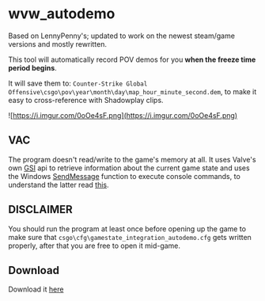 # wvw_autodemo
Based on LennyPenny's; updated to work on the newest steam/game versions and mostly rewritten.

This tool will automatically record POV demos for you **when the freeze time period begins**. 

It will save them to: `Counter-Strike Global Offensive\csgo\pov\year\month\day\map_hour_minute_second.dem`, to make it easy to cross-reference with Shadowplay clips.

![https://i.imgur.com/0oOe4sF.png](https://i.imgur.com/0oOe4sF.png)
## VAC
The program doesn't read/write to the game's memory at all. It uses Valve's own [GSI](https://developer.valvesoftware.com/wiki/Counter-Strike:_Global_Offensive_Game_State_Integration) api to retrieve information about the current game state and uses the Windows [SendMessage](https://docs.microsoft.com/en-us/windows/win32/api/winuser/nf-winuser-sendmessage) function to execute console commands, to understand the latter read [this](https://github.com/perilouswithadollarsign/cstrike15_src/blob/f82112a2388b841d72cb62ca48ab1846dfcc11c8/engine/sys_mainwind.cpp#L774).

## DISCLAIMER
You should run the program at least once before opening up the game to make sure that `csgo\cfg\gamestate_integration_autodemo.cfg` gets written properly, after that you are free to open it mid-game.

## Download
Download it [here](https://github.com/iniw/csgo-AutoDemo/releases)